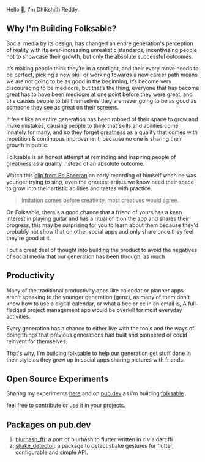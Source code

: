 Hello 👋, I'm Dhikshith Reddy.

## Why I'm Building Folksable?

Social media by its design, has changed an entire generation's perception of reality with its ever-increasing unrealistic standards, incentivizing people not to showcase their growth, but only the absolute successful outcomes.

It’s making people think they’re in a spotlight, and their every move needs to be perfect, picking a new skill or working towards a new career path means we are not going to be as good in the beginning, it’s become very discouraging to be mediocre, but that’s the thing, everyone that has become great has to have been mediocre at one point before they were great, and this causes people to tell themselves they are never going to be as good as someone they see as great on their screens.

It feels like an entire generation has been robbed of their space to grow and make mistakes, causing people to think that skills and abilities come innately for many, and so they forget [greatness](https://about.folksable.com/greatness) as a quality that comes with repetition & continuous improvement, because no one is sharing their growth in public.

Folksable is an honest attempt at reminding and inspiring people of [greatness](https://about.folksable.com/greatness) as a quality instead of an absolute outcome.

Watch this [clip from Ed Sheeran](https://youtu.be/flkjMuaKYQU?t=35) an early recording of himself when he was younger trying to sing, even the greatest artists we know need their space to grow into their artistic abilities and tastes with practice. 

> Imitation comes before creativity, most creatives would agree.

On Folksable, there's a good chance that a friend of yours has a keen interest in playing guitar and has a ritual of it on the app and shares their progress, this may be surprising for you to learn about them because they'd probably not show that on other social apps and only share once they feel they're good at it.

I put a great deal of thought into building the product to avoid the negatives of social media that our generation has been through, as much 

## Productivity

Many of the traditional productivity apps like calendar or planner apps aren’t speaking to the younger generation (genz), as many of them don't know how to use a digital calendar, or what a bcc or cc in an email is,  A full-fledged project management app would be overkill for most everyday activities.

Every generation has a chance to either live with the tools and the ways of doing things that previous generations had built and pioneered or could reinvent for themselves.

That's why, I'm building folksable to help our generation get stuff done in their style as they grew up in social apps sharing pictures with friends.

## Open Source Experiments

Sharing my experiments [here](https://github.com/orgs/folksable/repositories) and on [pub.dev](https://pub.dev/publishers/folksable.com/packages) as i'm building [folksable](https://folksable.com)

feel free to contribute or use it in your projects.

## Packages on pub.dev
1. [blurhash_ffi](https://pub.dev/packages/blurhash_ffi): a port of blurhash to flutter written in c via dart:ffi
2. [shake_detector](https://pub.dev/packages/shake_detector): a package to detect shake gestures for flutter, configurable and simple API.


